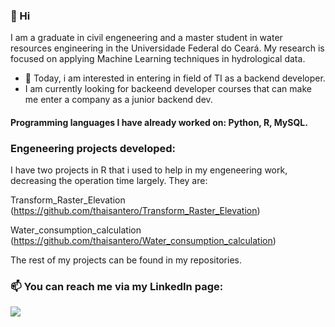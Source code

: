 ### 👋 Hi
I am a graduate in civil engeneering and a master student in water resources engineering in the Universidade Federal do Ceará. My research is focused on applying Machine Learning techniques in hydrological data.
- 👀 Today, i am interested in entering in field of TI as a backend developer.
- I am currently looking for backeend developer courses that can make me enter a company as a junior backend dev. 

#### Programming languages I have already worked on: Python, R, MySQL.

### Engeneering projects developed:

I have two projects in R that i used to help in my engeneering work, decreasing the operation time largely. They are:

Transform_Raster_Elevation
(https://github.com/thaisantero/Transform_Raster_Elevation)

Water_consumption_calculation
(https://github.com/thaisantero/Water_consumption_calculation)

The rest of my projects can be found in my repositories.

### 📫 You can reach me via my LinkedIn page:

[<img src="https://img.shields.io/badge/linkedin-%230077B5.svg?&style=for-the-badge&logo=linkedin&logoColor=white" />](https://www.linkedin.com/in/thais-antero/)
